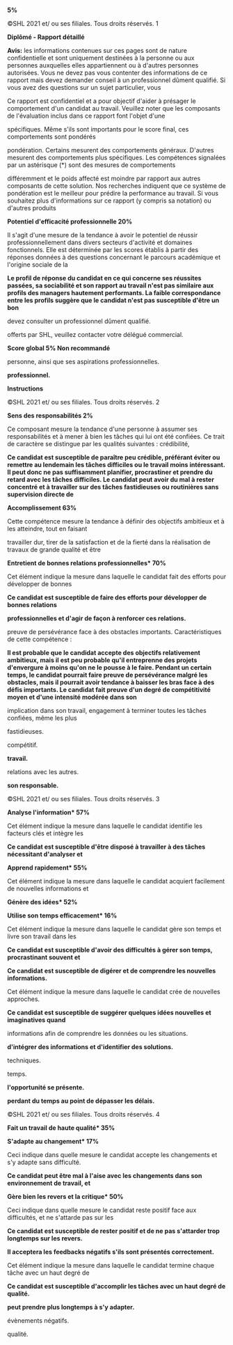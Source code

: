 **5%**

©SHL 2021 et/ ou ses filiales. Tous droits réservés. 1

**Diplômé - Rapport détaillé**

**Avis:** les informations contenues sur ces pages sont de nature confidentielle et sont uniquement destinées à la personne ou aux personnes auxquelles elles appartiennent ou à d'autres personnes autorisées. Vous ne devez pas vous contenter des informations de ce rapport mais devez demander conseil à un professionnel dûment qualifié. Si vous avez des questions sur un sujet particulier, vous

Ce rapport est confidentiel et a pour objectif d'aider à présager le comportement d'un candidat au travail. Veuillez noter que les composants de l'évaluation inclus dans ce rapport font l'objet d'une

spécifiques. Même s'ils sont importants pour le score final, ces comportements sont pondérés

pondération. Certains mesurent des comportements généraux. D'autres mesurent des comportements plus spécifiques. Les compétences signalées par un astérisque (\*) sont des mesures de comportements

différemment et le poids affecté est moindre par rapport aux autres composants de cette solution. Nos recherches indiquent que ce système de pondération est le meilleur pour prédire la performance au travail. Si vous souhaitez plus d'informations sur ce rapport (y compris sa notation) ou d'autres produits

**Potentiel d'efficacité professionnelle 20%**

Il s'agit d'une mesure de la tendance à avoir le potentiel de réussir professionnellement dans divers secteurs d'activité et domaines fonctionnels. Elle est déterminée par les scores établis à partir des réponses données à des questions concernant le parcours académique et l'origine sociale de la

**Le profil de réponse du candidat en ce qui concerne ses réussites passées, sa sociabilité et son rapport au travail n'est pas similaire aux profils des managers hautement performants. La faible correspondance entre les profils suggère que le candidat n'est pas susceptible d'être un bon**

devez consulter un professionnel dûment qualifié.

offerts par SHL, veuillez contacter votre délégué commercial.

**Score global 5% Non recommandé**

personne, ainsi que ses aspirations professionnelles.

**professionnel.**

**Instructions**

©SHL 2021 et/ ou ses filiales. Tous droits réservés. 2

**Sens des responsabilités 2%**

Ce composant mesure la tendance d'une personne à assumer ses responsabilités et à mener à bien les tâches qui lui ont été confiées. Ce trait de caractère se distingue par les qualités suivantes : crédibilité,

**Ce candidat est susceptible de paraître peu crédible, préférant éviter ou remettre au lendemain les tâches difficiles ou le travail moins intéressant. Il peut donc ne pas suffisamment planifier, procrastiner et prendre du retard avec les tâches difficiles. Le candidat peut avoir du mal à rester concentré et à travailler sur des tâches fastidieuses ou routinières sans supervision directe de**

**Accomplissement 63%**

Cette compétence mesure la tendance à définir des objectifs ambitieux et à les atteindre, tout en faisant

travailler dur, tirer de la satisfaction et de la fierté dans la réalisation de travaux de grande qualité et être

**Entretient de bonnes relations professionnelles\* 70%**

Cet élément indique la mesure dans laquelle le candidat fait des efforts pour développer de bonnes

**Ce candidat est susceptible de faire des efforts pour développer de bonnes relations**

**professionnelles et d'agir de façon à renforcer ces relations.**

preuve de persévérance face à des obstacles importants. Caractéristiques de cette compétence :

**Il est probable que le candidat accepte des objectifs relativement ambitieux, mais il est peu probable qu'il entreprenne des projets d'envergure à moins qu'on ne le pousse à le faire. Pendant un certain temps, le candidat pourrait faire preuve de persévérance malgré les obstacles, mais il pourrait avoir tendance à baisser les bras face à des défis importants. Le candidat fait preuve d'un degré de compétitivité moyen et d'une intensité modérée dans son**

implication dans son travail, engagement à terminer toutes les tâches confiées, même les plus

fastidieuses.

compétitif.

**travail.**

relations avec les autres.

**son responsable.**

©SHL 2021 et/ ou ses filiales. Tous droits réservés. 3

**Analyse l'information\* 57%**

Cet élément indique la mesure dans laquelle le candidat identifie les facteurs clés et intègre les

**Ce candidat est susceptible d'être disposé à travailler à des tâches nécessitant d'analyser et**

**Apprend rapidement\* 55%**

Cet élément indique la mesure dans laquelle le candidat acquiert facilement de nouvelles informations et

**Génère des idées\* 52%**

**Utilise son temps efficacement\* 16%**

Cet élément indique la mesure dans laquelle le candidat gère son temps et livre son travail dans les

**Ce candidat est susceptible d'avoir des difficultés à gérer son temps, procrastinant souvent et**

**Ce candidat est susceptible de digérer et de comprendre les nouvelles informations.**

Cet élément indique la mesure dans laquelle le candidat crée de nouvelles approches.

**Ce candidat est susceptible de suggérer quelques idées nouvelles et imaginatives quand**

informations afin de comprendre les données ou les situations.

**d'intégrer des informations et d'identifier des solutions.**

techniques.

temps.

**l'opportunité se présente.**

**perdant du temps au point de dépasser les délais.**

©SHL 2021 et/ ou ses filiales. Tous droits réservés. 4

**Fait un travail de haute qualité\* 35%**

**S'adapte au changement\* 17%**

Ceci indique dans quelle mesure le candidat accepte les changements et s'y adapte sans difficulté.

**Ce candidat peut être mal à l'aise avec les changements dans son environnement de travail, et**

**Gère bien les revers et la critique\* 50%**

Ceci indique dans quelle mesure le candidat reste positif face aux difficultés, et ne s'attarde pas sur les

**Ce candidat est susceptible de rester positif et de ne pas s'attarder trop longtemps sur les revers.**

**Il acceptera les feedbacks négatifs s'ils sont présentés correctement.**

Cet élément indique la mesure dans laquelle le candidat termine chaque tâche avec un haut degré de

**Ce candidat est susceptible d'accomplir les tâches avec un haut degré de qualité.**

**peut prendre plus longtemps à s'y adapter.**

évènements négatifs.

qualité.